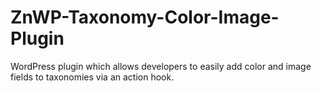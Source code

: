 # ZnWP-Taxonomy-Color-Image-Plugin
WordPress plugin which allows developers to easily add color and image fields to taxonomies via an action hook.
